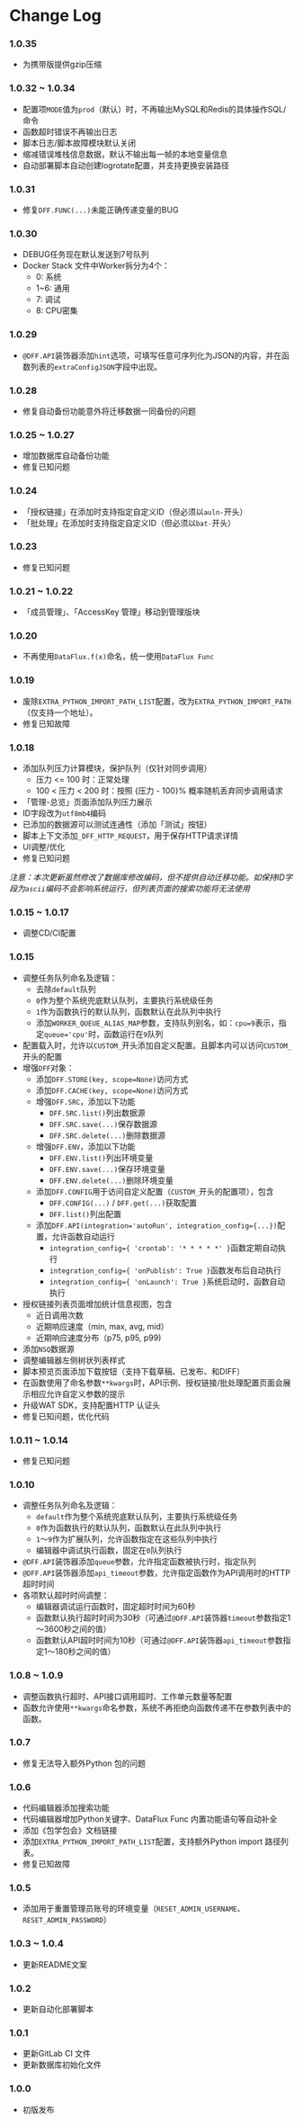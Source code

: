 # Change Log

### 1.0.35

- 为携带版提供gzip压缩

### 1.0.32 ~ 1.0.34

- 配置项`MODE`值为`prod`（默认）时，不再输出MySQL和Redis的具体操作SQL/命令
- 函数超时错误不再输出日志
- 脚本日志/脚本故障模块默认关闭
- 缩减错误堆栈信息数据，默认不输出每一帧的本地变量信息
- 自动部署脚本自动创建logrotate配置，并支持更换安装路径

### 1.0.31

- 修复`DFF.FUNC(...)`未能正确传递变量的BUG

### 1.0.30

- DEBUG任务现在默认发送到7号队列
- Docker Stack 文件中Worker拆分为4个：
    - 0: 系统
    - 1~6: 通用
    - 7: 调试
    - 8: CPU密集

### 1.0.29

- `@DFF.API`装饰器添加`hint`选项，可填写任意可序列化为JSON的内容，并在函数列表的`extraConfigJSON`字段中出现。

### 1.0.28

- 修复自动备份功能意外将迁移数据一同备份的问题

### 1.0.25 ~ 1.0.27

- 增加数据库自动备份功能
- 修复已知问题

### 1.0.24

- 「授权链接」在添加时支持指定自定义ID（但必须以`auln-`开头）
- 「批处理」在添加时支持指定自定义ID（但必须以`bat-`开头）

### 1.0.23

- 修复已知问题

### 1.0.21 ~ 1.0.22

- 「成员管理」、「AccessKey 管理」移动到管理版块

### 1.0.20

- 不再使用`DataFlux.f(x)`命名，统一使用`DataFlux Func`

### 1.0.19

- 废除`EXTRA_PYTHON_IMPORT_PATH_LIST`配置，改为`EXTRA_PYTHON_IMPORT_PATH`（仅支持一个地址）。
- 修复已知故障

### 1.0.18

- 添加队列压力计算模块，保护队列（仅针对同步调用）
    - 压力 <= 100 时：正常处理
    - 100 < 压力 < 200 时：按照 {压力 - 100}% 概率随机丢弃同步调用请求
- 「管理-总览」页面添加队列压力展示
- ID字段改为`utf8mb4`编码
- 已添加的数据源可以测试连通性（添加「测试」按钮）
- 脚本上下文添加`_DFF_HTTP_REQUEST`，用于保存HTTP请求详情
- UI调整/优化
- 修复已知问题

*注意：本次更新虽然修改了数据库修改编码，但不提供自动迁移功能。如保持ID字段为`ascii`编码不会影响系统运行，但列表页面的搜索功能将无法使用*

### 1.0.15 ~ 1.0.17

- 调整CD/CI配置

### 1.0.15

- 调整任务队列命名及逻辑：
    - 去除`default`队列
    - `0`作为整个系统兜底默认队列，主要执行系统级任务
    - `1`作为函数执行的默认队列，函数默认在此队列中执行
    - 添加`WORKER_QUEUE_ALIAS_MAP`参数，支持队列别名，如：`cpu=9`表示，指定`queue='cpu'`时，函数运行在`9`队列
- 配置载入时，允许以`CUSTOM_`开头添加自定义配置。且脚本内可以访问`CUSTOM_`开头的配置
- 增强`DFF`对象：
    - 添加`DFF.STORE(key, scope=None)`访问方式
    - 添加`DFF.CACHE(key, scope=None)`访问方式
    - 增强`DFF.SRC`，添加以下功能
        - `DFF.SRC.list()`列出数据源
        - `DFF.SRC.save(...)`保存数据源
        - `DFF.SRC.delete(...)`删除数据源
    - 增强`DFF.ENV`，添加以下功能
        - `DFF.ENV.list()`列出环境变量
        - `DFF.ENV.save(...)`保存环境变量
        - `DFF.ENV.delete(...)`删除环境变量
    - 添加`DFF.CONFIG`用于访问自定义配置（`CUSTOM_`开头的配置项），包含
        - `DFF.CONFIG(...)` / `DFF.get(...)`获取配置
        - `DFF.list()`列出配置
    - 添加`DFF.API(integration='autoRun', integration_config={...})`配置，允许函数自动运行
        - `integration_config={ 'crontab': '* * * * *' }`函数定期自动执行
        - `integration_config={ 'onPublish': True }`函数发布后自动执行
        - `integration_config={ 'onLaunch': True }`系统启动时，函数自动执行
- 授权链接列表页面增加统计信息视图，包含
    - 近日调用次数
    - 近期响应速度（min, max, avg, mid）
    - 近期响应速度分布（p75, p95, p99)
- 添加`NSQ`数据源
- 调整编辑器左侧树状列表样式
- 脚本预览页面添加下载按钮（支持下载草稿、已发布、和DIFF）
- 在函数使用了命名参数`**kwargs`时，API示例、授权链接/批处理配置页面会展示相应允许自定义参数的提示
- 升级WAT SDK，支持配置HTTP 认证头
- 修复已知问题，优化代码

### 1.0.11 ~ 1.0.14

- 修复已知问题

### 1.0.10

- 调整任务队列命名及逻辑：
    - `default`作为整个系统兜底默认队列，主要执行系统级任务
    - `0`作为函数执行的默认队列，函数默认在此队列中执行
    - `1`～`9`作为扩展队列，允许函数指定在这些队列中执行
    - 编辑器中调试执行函数，固定在`0`队列执行
- `@DFF.API`装饰器添加`queue`参数，允许指定函数被执行时，指定队列
- `@DFF.API`装饰器添加`api_timeout`参数，允许指定函数作为API调用时的HTTP超时时间
- 各项默认超时时间调整：
    - 编辑器调试运行函数时，固定超时时间为60秒
    - 函数默认执行超时时间为30秒（可通过`@DFF.API`装饰器`timeout`参数指定1～3600秒之间的值）
    - 函数默认API超时时间为10秒（可通过`@DFF.API`装饰器`api_timeout`参数指定1～180秒之间的值）

### 1.0.8 ~ 1.0.9

- 调整函数执行超时、API接口调用超时、工作单元数量等配置
- 函数允许使用`**kwargs`命名参数，系统不再拒绝向函数传递不在参数列表中的函数。

### 1.0.7

- 修复无法导入额外Python 包的问题

### 1.0.6

- 代码编辑器添加搜索功能
- 代码编辑器增加Python关键字、DataFlux Func 内置功能语句等自动补全
- 添加《包学包会》文档链接
- 添加`EXTRA_PYTHON_IMPORT_PATH_LIST`配置，支持额外Python import 路径列表。
- 修复已知故障

### 1.0.5

- 添加用于重置管理员账号的环境变量（`RESET_ADMIN_USERNAME`、`RESET_ADMIN_PASSWORD`）

### 1.0.3 ~ 1.0.4

- 更新README文案

### 1.0.2

- 更新自动化部署脚本

### 1.0.1

- 更新GitLab CI 文件
- 更新数据库初始化文件

### 1.0.0

- 初版发布
